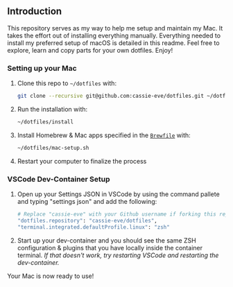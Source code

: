 ## Introduction

This repository serves as my way to help me setup and maintain my Mac. It takes the effort out of installing everything manually. Everything needed to install my preferred setup of macOS is detailed in this readme. Feel free to explore, learn and copy parts for your own dotfiles. Enjoy!

### Setting up your Mac

1. Clone this repo to `~/dotfiles` with:

    ```zsh
    git clone --recursive git@github.com:cassie-eve/dotfiles.git ~/dotfiles
    ```

2. Run the installation with:

    ```zsh
    ~/dotfiles/install
    ```

3. Install Homebrew & Mac apps specified in the [`Brewfile`](./Brewfile) with:

    ```zsh
    ~/dotfiles/mac-setup.sh
    ```

4. Restart your computer to finalize the process

### VSCode Dev-Container Setup

1. Open up your Settings JSON in VSCode by using the command pallete and typing "settings json" and add the following:

    ```zsh
    # Replace "cassie-eve" with your Github username if forking this repo
    "dotfiles.repository": "cassie-eve/dotfiles",
    "terminal.integrated.defaultProfile.linux": "zsh"
    ```

2. Start up your dev-container and you should see the same ZSH configuration & plugins that you have locally inside the container terminal. _If that doesn't work, try restarting VSCode and restarting the dev-container._

Your Mac is now ready to use!


